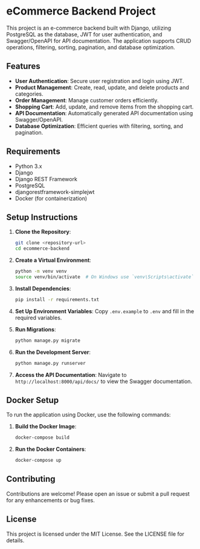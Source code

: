# eCommerce Backend Project

This project is an e-commerce backend built with Django, utilizing PostgreSQL as the database, JWT for user authentication, and Swagger/OpenAPI for API documentation. The application supports CRUD operations, filtering, sorting, pagination, and database optimization.

## Features

- **User Authentication**: Secure user registration and login using JWT.
- **Product Management**: Create, read, update, and delete products and categories.
- **Order Management**: Manage customer orders efficiently.
- **Shopping Cart**: Add, update, and remove items from the shopping cart.
- **API Documentation**: Automatically generated API documentation using Swagger/OpenAPI.
- **Database Optimization**: Efficient queries with filtering, sorting, and pagination.

## Requirements

- Python 3.x
- Django
- Django REST Framework
- PostgreSQL
- djangorestframework-simplejwt
- Docker (for containerization)

## Setup Instructions

1. **Clone the Repository**:
   ```bash
   git clone <repository-url>
   cd ecommerce-backend
   ```

2. **Create a Virtual Environment**:
   ```bash
   python -m venv venv
   source venv/bin/activate  # On Windows use `venv\Scripts\activate`
   ```

3. **Install Dependencies**:
   ```bash
   pip install -r requirements.txt
   ```

4. **Set Up Environment Variables**:
   Copy `.env.example` to `.env` and fill in the required variables.

5. **Run Migrations**:
   ```bash
   python manage.py migrate
   ```

6. **Run the Development Server**:
   ```bash
   python manage.py runserver
   ```

7. **Access the API Documentation**:
   Navigate to `http://localhost:8000/api/docs/` to view the Swagger documentation.

## Docker Setup

To run the application using Docker, use the following commands:

1. **Build the Docker Image**:
   ```bash
   docker-compose build
   ```

2. **Run the Docker Containers**:
   ```bash
   docker-compose up
   ```

## Contributing

Contributions are welcome! Please open an issue or submit a pull request for any enhancements or bug fixes.

## License

This project is licensed under the MIT License. See the LICENSE file for details.